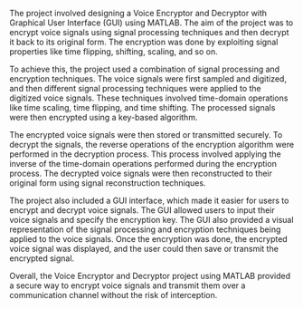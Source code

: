 The project involved designing a Voice Encryptor and Decryptor with Graphical User Interface (GUI) using MATLAB. The aim of the project was to encrypt voice signals using signal processing techniques and then decrypt it back to its original form. The encryption was done by exploiting signal properties like time flipping, shifting, scaling, and so on.

To achieve this, the project used a combination of signal processing and encryption techniques. The voice signals were first sampled and digitized, and then different signal processing techniques were applied to the digitized voice signals. These techniques involved time-domain operations like time scaling, time flipping, and time shifting. The processed signals were then encrypted using a key-based algorithm.

The encrypted voice signals were then stored or transmitted securely. To decrypt the signals, the reverse operations of the encryption algorithm were performed in the decryption process. This process involved applying the inverse of the time-domain operations performed during the encryption process. The decrypted voice signals were then reconstructed to their original form using signal reconstruction techniques.

The project also included a GUI interface, which made it easier for users to encrypt and decrypt voice signals. The GUI allowed users to input their voice signals and specify the encryption key. The GUI also provided a visual representation of the signal processing and encryption techniques being applied to the voice signals. Once the encryption was done, the encrypted voice signal was displayed, and the user could then save or transmit the encrypted signal.

Overall, the Voice Encryptor and Decryptor project using MATLAB provided a secure way to encrypt voice signals and transmit them over a communication channel without the risk of interception.
